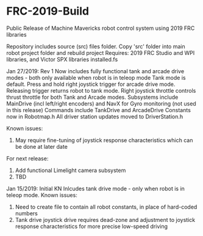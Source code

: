# FRC-2019-Build
Public Release of Machine Mavericks robot control system using 2019 FRC libraries

Repository includes source (src) files folder. Copy 'src' folder into main robot project folder and rebuild project
Requires: 2019 FRC Studio and WPI libraries, and Victor SPX libraries installed.fs

Jan 27/2019: Rev 1
Now includes fully functional tank and arcade drive modes - both only available when robot is in teleop mode
Tank mode is default. Press and hold right joystick trigger for arcade drive mode. Releasing trigger returns robot to tank mode.
Right joystick throttle controls thrust throttle for both Tank and Arcade modes.
Subsystems include MainDrive (incl left/right encoders) and NavX for Gyro monitoring (not used in this release)
Commands include TankDrive and ArcadeDrive
Constants now in Robotmap.h
All driver station updates moved to DriverStation.h

Known issues:
1) May require fine-tuning of joystick response characteristics which can be done at later date

For next release:
1) Add functional Limelight camera subsystem
2) TBD


Jan 15/2019: Initial KN
Inlcudes tank drive mode - only when robot is in teleop mode.
Known issues:
1) Need to create file to contain all robot constants, in place of hard-coded numbers
2) Tank drive joystick drive requires dead-zone and adjustment to joystick response characteristics for more precise low-speed driving









